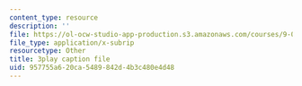 ```yaml
---
content_type: resource
description: ''
file: https://ol-ocw-studio-app-production.s3.amazonaws.com/courses/9-00sc-introduction-to-psychology-fall-2011/957755a620ca5489842d4b3c480e4d48_t73rjeOj0eY.vtt
file_type: application/x-subrip
resourcetype: Other
title: 3play caption file
uid: 957755a6-20ca-5489-842d-4b3c480e4d48
---
```

